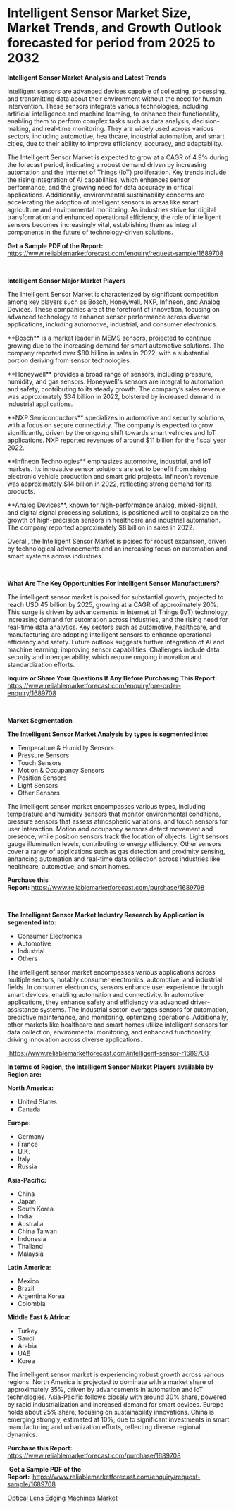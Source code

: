 <p><h1>Intelligent Sensor Market Size, Market Trends, and Growth Outlook forecasted for period from 2025 to 2032</h1></p><p><strong>Intelligent Sensor Market Analysis and Latest Trends</strong></p>
<p><p>Intelligent sensors are advanced devices capable of collecting, processing, and transmitting data about their environment without the need for human intervention. These sensors integrate various technologies, including artificial intelligence and machine learning, to enhance their functionality, enabling them to perform complex tasks such as data analysis, decision-making, and real-time monitoring. They are widely used across various sectors, including automotive, healthcare, industrial automation, and smart cities, due to their ability to improve efficiency, accuracy, and adaptability.</p><p>The Intelligent Sensor Market is expected to grow at a CAGR of 4.9% during the forecast period, indicating a robust demand driven by increasing automation and the Internet of Things (IoT) proliferation. Key trends include the rising integration of AI capabilities, which enhances sensor performance, and the growing need for data accuracy in critical applications. Additionally, environmental sustainability concerns are accelerating the adoption of intelligent sensors in areas like smart agriculture and environmental monitoring. As industries strive for digital transformation and enhanced operational efficiency, the role of intelligent sensors becomes increasingly vital, establishing them as integral components in the future of technology-driven solutions.</p></p>
<p><strong>Get a Sample PDF of the Report:&nbsp;</strong> <a href="https://www.reliablemarketforecast.com/enquiry/request-sample/1689708?utm_campaign=1108&utm_medium=2&utm_source=Github&utm_content=ia&utm_term=19022025&utm_id=intelligent-sensor">https://www.reliablemarketforecast.com/enquiry/request-sample/1689708</a></p>
<p>&nbsp;</p>
<p><strong>Intelligent Sensor Major Market Players</strong></p>
<p><p>The Intelligent Sensor Market is characterized by significant competition among key players such as Bosch, Honeywell, NXP, Infineon, and Analog Devices. These companies are at the forefront of innovation, focusing on advanced technology to enhance sensor performance across diverse applications, including automotive, industrial, and consumer electronics.</p><p>**Bosch** is a market leader in MEMS sensors, projected to continue growing due to the increasing demand for smart automotive solutions. The company reported over $80 billion in sales in 2022, with a substantial portion deriving from sensor technologies.</p><p>**Honeywell** provides a broad range of sensors, including pressure, humidity, and gas sensors. Honeywell's sensors are integral to automation and safety, contributing to its steady growth. The company’s sales revenue was approximately $34 billion in 2022, bolstered by increased demand in industrial applications.</p><p>**NXP Semiconductors** specializes in automotive and security solutions, with a focus on secure connectivity. The company is expected to grow significantly, driven by the ongoing shift towards smart vehicles and IoT applications. NXP reported revenues of around $11 billion for the fiscal year 2022.</p><p>**Infineon Technologies** emphasizes automotive, industrial, and IoT markets. Its innovative sensor solutions are set to benefit from rising electronic vehicle production and smart grid projects. Infineon’s revenue was approximately $14 billion in 2022, reflecting strong demand for its products.</p><p>**Analog Devices**, known for high-performance analog, mixed-signal, and digital signal processing solutions, is positioned well to capitalize on the growth of high-precision sensors in healthcare and industrial automation. The company reported approximately $8 billion in sales in 2022.</p><p>Overall, the Intelligent Sensor Market is poised for robust expansion, driven by technological advancements and an increasing focus on automation and smart systems across industries.</p></p>
<p>&nbsp;</p>
<p><strong>What Are The Key Opportunities For Intelligent Sensor Manufacturers?</strong></p>
<p><p>The intelligent sensor market is poised for substantial growth, projected to reach USD 45 billion by 2025, growing at a CAGR of approximately 20%. This surge is driven by advancements in Internet of Things (IoT) technology, increasing demand for automation across industries, and the rising need for real-time data analytics. Key sectors such as automotive, healthcare, and manufacturing are adopting intelligent sensors to enhance operational efficiency and safety. Future outlook suggests further integration of AI and machine learning, improving sensor capabilities. Challenges include data security and interoperability, which require ongoing innovation and standardization efforts.</p></p>
<p><strong>Inquire or Share Your Questions If Any Before Purchasing This Report:</strong> <a href="https://www.reliablemarketforecast.com/enquiry/pre-order-enquiry/1689708?utm_campaign=1108&utm_medium=2&utm_source=Github&utm_content=ia&utm_term=19022025&utm_id=intelligent-sensor">https://www.reliablemarketforecast.com/enquiry/pre-order-enquiry/1689708</a></p>
<p>&nbsp;</p>
<p><strong>Market Segmentation</strong></p>
<p><strong>The Intelligent Sensor Market Analysis by types is segmented into:</strong></p>
<p><ul><li>Temperature & Humidity Sensors</li><li>Pressure Sensors</li><li>Touch Sensors</li><li>Motion & Occupancy Sensors</li><li>Position Sensors</li><li>Light Sensors</li><li>Other Sensors</li></ul></p>
<p><p>The intelligent sensor market encompasses various types, including temperature and humidity sensors that monitor environmental conditions, pressure sensors that assess atmospheric variations, and touch sensors for user interaction. Motion and occupancy sensors detect movement and presence, while position sensors track the location of objects. Light sensors gauge illumination levels, contributing to energy efficiency. Other sensors cover a range of applications such as gas detection and proximity sensing, enhancing automation and real-time data collection across industries like healthcare, automotive, and smart homes.</p></p>
<p><strong>Purchase this Report:&nbsp;</strong><a href="https://www.reliablemarketforecast.com/purchase/1689708?utm_campaign=1108&utm_medium=2&utm_source=Github&utm_content=ia&utm_term=19022025&utm_id=intelligent-sensor">https://www.reliablemarketforecast.com/purchase/1689708</a></p>
<p>&nbsp;</p>
<p><strong>The Intelligent Sensor Market Industry Research by Application is segmented into:</strong></p>
<p><ul><li>Consumer Electronics</li><li>Automotive</li><li>Industrial</li><li>Others</li></ul></p>
<p><p>The intelligent sensor market encompasses various applications across multiple sectors, notably consumer electronics, automotive, and industrial fields. In consumer electronics, sensors enhance user experience through smart devices, enabling automation and connectivity. In automotive applications, they enhance safety and efficiency via advanced driver-assistance systems. The industrial sector leverages sensors for automation, predictive maintenance, and monitoring, optimizing operations. Additionally, other markets like healthcare and smart homes utilize intelligent sensors for data collection, environmental monitoring, and enhanced functionality, driving innovation across diverse applications.</p></p>
<p><a href="https://www.reliablemarketforecast.com/intelligent-sensor-r1689708?utm_campaign=1108&utm_medium=2&utm_source=Github&utm_content=ia&utm_term=19022025&utm_id=intelligent-sensor">&nbsp;https://www.reliablemarketforecast.com/intelligent-sensor-r1689708</a></p>
<p><strong>In terms of Region, the Intelligent Sensor Market Players available by Region are:</strong></p>
<p>
    <p> <strong> North America: </strong>
        <ul>
            <li>United States</li>
            <li>Canada</li>
        </ul>
        </p> 
    <p> <strong> Europe: </strong>
        <ul>
            <li>Germany</li>
            <li>France</li>
            <li>U.K.</li>
            <li>Italy</li>
            <li>Russia</li>
        </ul>
        </p> 
    <p> <strong> Asia-Pacific: </strong>
        <ul>
            <li>China</li>
            <li>Japan</li>
            <li>South Korea</li>
            <li>India</li>
            <li>Australia</li>
            <li>China Taiwan</li>
            <li>Indonesia</li>
            <li>Thailand</li>
            <li>Malaysia</li>
        </ul>
        </p> 
    <p> <strong> Latin America: </strong>
        <ul>
            <li>Mexico</li>
            <li>Brazil</li>
            <li>Argentina Korea</li>
            <li>Colombia</li>
        </ul>
        </p> 
    <p> <strong> Middle East & Africa: </strong>
        <ul>
            <li>Turkey</li>
            <li>Saudi</li>
            <li>Arabia</li>
            <li>UAE</li>
            <li>Korea</li>
        </ul>
    </p>
    </p>
<p><p>The intelligent sensor market is experiencing robust growth across various regions. North America is projected to dominate with a market share of approximately 35%, driven by advancements in automation and IoT technologies. Asia-Pacific follows closely with around 30% share, powered by rapid industrialization and increased demand for smart devices. Europe holds about 25% share, focusing on sustainability innovations. China is emerging strongly, estimated at 10%, due to significant investments in smart manufacturing and urbanization efforts, reflecting diverse regional dynamics.</p></p>
<p><strong>Purchase this Report: </strong><a href="https://www.reliablemarketforecast.com/purchase/1689708?utm_campaign=1108&utm_medium=2&utm_source=Github&utm_content=ia&utm_term=19022025&utm_id=intelligent-sensor">https://www.reliablemarketforecast.com/purchase/1689708</a></p>
<p>&nbsp;<strong>Get a Sample PDF of the Report:&nbsp;&nbsp;</strong><a href="https://www.reliablemarketforecast.com/enquiry/request-sample/1689708?utm_campaign=1108&utm_medium=2&utm_source=Github&utm_content=ia&utm_term=19022025&utm_id=intelligent-sensor">https://www.reliablemarketforecast.com/enquiry/request-sample/1689708</a></p>
<p><strong></strong></p>
<p><p><a href="https://github.com/CliffMedina6/Market-Research-Report-List-7/blob/main/optical-lens-edging-machines-market.md?utm_campaign=1108&utm_medium=2&utm_source=Github&utm_content=ia&utm_term=19022025&utm_id=intelligent-sensor">Optical Lens Edging Machines Market</a></p></p>